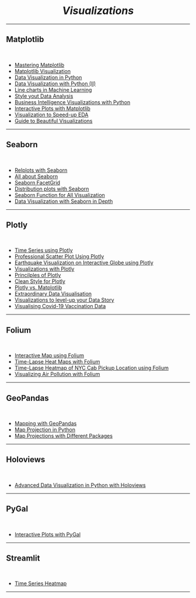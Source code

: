 <i><h1 align = 'center'>Visualizations</h1></i>
<hr>


<h2>Matplotlib</h1>
<br>

- [Mastering Matplotlib](https://github.com/TrentinoS/Visualization/tree/main/14.%20Mastering%20Matplotlib)
- [Matplotlib Visualization](https://github.com/TrentinoS/Visualization/tree/main/23.%20Matplotlib%20Visualization)
- [Data Visualization in Python](https://github.com/TrentinoS/Visualization/tree/main/7.%20Data%20Visualization%20with%20Python)
- [Data Visualization with Python (II)](https://github.com/TrentinoS/Visualization/tree/main/16.%20Data%20Visualization%20Using%20Python%20(II))
- [Line charts in Machine Learning](https://github.com/TrentinoS/Visualization/tree/main/18.%20Line%20Chart%20in%20Machine%20Learning)
- [Style yout Data Analysis](https://github.com/TrentinoS/Visualization/tree/main/20.%20Style%20your%20Data%20Analysis)
- [Business Intelligence Visualizations with Python](https://github.com/TrentinoS/Visualization/tree/main/22.%20Business%20Intelligence%20Visualizations%20with%20Python)
- [Interactive Plots with Matplotlib](https://github.com/TrentinoS/Visualization/tree/main/26.%20Interactive%20Plots%20with%20Matpltolib)
- [Visualization to Speed-up EDA](https://github.com/TrentinoS/Visualization/tree/main/31.%20Visualizations%20to%20Speed%20Up%20Exploratory%20Data%20Analysis)
- [Guide to Beautiful Visualizations](https://github.com/TrentinoS/Visualization/tree/main/33.%20Guide%20to%20Beautiful%20Visualizations)
<hr>

<h2>Seaborn</h1>
<br>

- [Relplots with Seaborn](https://github.com/TrentinoS/Visualization/tree/main/30.%20Relplot%20with%20Seaborn)
- [All about Seaborn](https://github.com/TrentinoS/Visualization/tree/main/4.%20All%20about%20Seaborn)
- [Seaborn FacetGrid](https://github.com/TrentinoS/Visualization/tree/main/10.%20Seaborn%20FacetGrid)
- [Distribution plots with Seaborn](https://github.com/TrentinoS/Visualization/tree/main/12.%20Distribution%20Plots%20with%20Seaborn)
- [Seaborn Function for All Visualization](https://github.com/TrentinoS/Visualization/tree/main/13.%20Seaborn%20Function%20for%20All%20Visualization)
- [Data Visualization with Seaborn in Depth](https://github.com/TrentinoS/Visualization/tree/main/37.%20Data%20Visualization%20with%20Seaborn%20in%20Depth)
<hr>

<h2>Plotly</h1>
<br>

- [Time Series using Plotly](https://github.com/TrentinoS/Visualization/tree/main/2.%20TimeSeries%20with%20Plotly)
- [Professional Scatter Plot Using Plotly](https://github.com/TrentinoS/Visualization/tree/main/6.%20Professional%20Scatter%20plot%20using%20Plotly)
- [Earthquake Visualization on Interactive Globe using Plotly](https://github.com/TrentinoS/Visualization/tree/main/5.%20Interactive%20Globe%20using%20Plotly)
- [Visualizations with Plotly](https://github.com/TrentinoS/Visualization/tree/main/8.%20Visualizations%20with%20Plotly)
- [Princilples of Plotly](https://github.com/TrentinoS/Visualization/tree/main/11.%20Principles%20of%20Plotly)
- [Clean Style for Plotly](https://github.com/TrentinoS/Visualization/tree/main/24.%20Clean%20Style%20for%20Plotly)
- [Plotly vs. Matplotlib](https://github.com/TrentinoS/Visualization/tree/main/25.%20Plotly%20vs.%20Matplotlib)
- [Extraordinary Data Visualisation](https://github.com/TrentinoS/Visualization/tree/main/29.%20Extraordinary%20Data%20Visualisation)
- [Visualizations to level-up your Data Story](https://github.com/TrentinoS/Visualization/tree/main/32.%20Visualisations%20to%20Level%20Up%20Your%20Data%20Story)
- [Visualising Covid-19 Vaccination Data](https://github.com/TrentinoS/Visualization/tree/main/34.%20Visualizing%20Covid-19%20Vaccination%20Data)
<hr>

<h2>Folium</h1>
<br>

- [Interactive Map using Folium](https://github.com/TrentinoS/Visualization/tree/main/3.%20Interactive%20Map%20with%20Folium)
- [Time-Lapse Heat Maps with Folium](https://github.com/TrentinoS/Visualization/tree/main/21.%20Time-Lapse%20Heat%20Maps%20with%20folium)
- [Time-Lapse Heatmap of NYC Cab Pickup Location using Folium](https://github.com/TrentinoS/Visualization/tree/main/27.%20Time-Lapsed%20Heatmap%20of%20NYC%20Cab%20Pickup%20Locations%20using%20Folium)
- [Visualizing Air Pollution with Folium](https://github.com/TrentinoS/Visualization/tree/main/28.%20Visualizing%20Air%20Pollution%20with%20Folium)
<hr>

<h2>GeoPandas</h1>
<br>

- [Mapping with GeoPandas](https://github.com/TrentinoS/Visualization/tree/main/9.%20Mapping%20with%20Geopandas)
- [Map Projection in Python](https://github.com/TrentinoS/Visualization/tree/main/19.%20Map%20Projection%20in%20Python)
- [Map Projections with Different Packages](https://github.com/TrentinoS/Visualization/tree/main/35.%20Map%20Visualizations)
<hr>

<h2>Holoviews</h1>
<br>

- [Advanced Data Visualization in Python with Holoviews](https://github.com/TrentinoS/Visualization/tree/main/17.%20Advanced%20Data%20Visualization%20in%20Python%20with%20HoloViews)
<hr>

<h2>PyGal</h1>
<br>

- [Interactive Plots with PyGal](https://github.com/TrentinoS/Visualization/tree/main/15.%20Interactive%20Plot%20with%20Pygal)
<hr>

<h2>Streamlit</h1>
<br>

- [Time Series Heatmap](https://github.com/TrentinoS/Visualization/tree/main/1.%20Timeseries%20Heatmap)
<hr>
